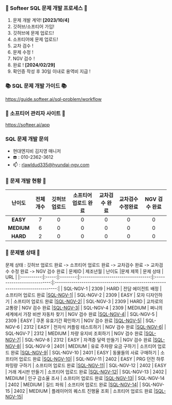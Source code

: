 ### 💚 Softeer SQL 문제 개발 프로세스 💚
1. 문제 개발 계약!   **[2023/10/4]**
2. 깃허브/소프티어 가입!
3. 깃허브에 문제 업로드!
4. 소프티어에 문제 업로드!
5. 교차 검수 !
6. 문제 수정 !
7. NGV 검수 !
8. 완료 !  **[2024/02/29]**
9. 확인증 작성 후 30일 이내로 용역비 지급 ! 

### 📚 SQL 문제 개발 가이드 📚
https://guide.softeer.ai/sql-problem/workflow

### 🌼 소프티어 관리자 사이트 🌼
https://softeer.ai/app
  
### SQL 문제 개발 문의 
- 현대엔지비 김지영 매니저 
- ☎️ : 010-2362-3612
- 📫 : rlawldud335@hyundai-ngv.com

### 📍 문제 개발 현황 📍
| 난이도  | 전체 개수 | 깃허브 업로드 | 소프티어 업로드 완료  | 교차검수 완료 | 교차검수 수정완료 | NGV 검수 완료 |
|:------------:|:-----:|:------------:|:---------------:|:------------:|:------------:|:-------------:|
| **EASY**    |   7    |      0       |       0       |      0       |       0        |       0        |
| **MEDIUM**  |   6    |     0         |       0       |      0       |       0        |       0        |
| **HARD**    |    2   |      0        |       0        |      0       |       0       |       0        |

### 📌 문제별 상태 📌
문제 상태 : 깃허브 업로드 완료 -> 소프티어 업로드 완료 -> 교차검수 완료 -> 교차검수 수정 완료 -> NGV 검수 완료
| 문제ID  | 제조년월 | 난이도 |문제 제목 | 문제 상태 | URL | 
|:----------:|:-----:|:--------:|:----------------------------------:|:---------------------------:|:-------------------------------------------------------------------------------:|
| SQL-NGV-1 | 2309 | HARD      |   전담 에이전트 배정  |     소프티어 업로드 완료     |[SQL-NGV-1](https://github.com/Softeer-Problems-NGV/SQL-NGV-1)|
| SQL-NGV-2 | 2309  |  EASY    |   모자 디자인하기               |     소프티어 업로드 완료     |[SQL-NGV-2](https://github.com/Softeer-Problems-NGV/SQL-NGV-2)|
| SQL-NGV-3 |  2309 |  HARD  |   교차로의 교통량                    |     NGV 검수 완료     |[SQL-NGV-3](https://github.com/Softeer-Problems-NGV/SQL-NGV-3)|
| SQL-NGV-4 | 2309  |  MEDIUM  |   쩌니의 세계에서 가장 비싼 자동차 찾기                   |    NGV 검수 완료     |[SQL-NGV-4](https://github.com/Softeer-Problems-NGV/SQL-NGV-4)|
| SQL-NGV-5 | 2309  |  EASY  |  쿠폰 유효기간 확인하기                 |     NGV 검수 완료     |[SQL-NGV-5](https://github.com/Softeer-Problems-NGV/SQL-NGV-5)|
| SQL-NGV-6 | 2312  |  EASY  |  전자식 커플링 테스트하기                         |     NGV 검수 완료     |[SQL-NGV-6](https://github.com/Softeer-Problems-NGV/SQL-NGV-6)|
| SQL-NGV-7 | 2312  |  MEDIUM    |  차량 유지비 조회하기                     |     NGV 검수 완료     |[SQL-NGV-7](https://github.com/Softeer-Problems-NGV/SQL-NGV-7)|
| SQL-NGV-8 | 2312  |  EASY    |   자격증 달력 만들기                       |   NGV 검수 완료     |[SQL-NGV-8](https://github.com/Softeer-Problems-NGV/SQL-NGV-8)|
| SQL-NGV-9 | 2401  |  MEDIUM    |   유료 주차량 요금 구하기                       |    소프티어 업로드 완료     |[SQL-NGV-9](https://github.com/Softeer-Problems-NGV/SQL-NGV-9)|
| SQL-NGV-10 | 2401  |  EASY    |  동물들의 사료 구매하기                        |    소프티어 업로드 완료     |[SQL-NGV-10](https://github.com/Softeer-Problems-NGV/SQL-NGV-10)|
| SQL-NGV-11 | 2402  |  EASY    |  PRG 던전 하루 파밍량 구하기                        |    소프티어 업로드 완료     |[SQL-NGV-11](https://github.com/Softeer-Problems-NGV/SQL-NGV-11)|
| SQL-NGV-12 | 2402  |  EASY    |  거래 게시판 만들기                        |    소프티어 업로드 완료     |[SQL-NGV-12](https://github.com/Softeer-Problems-NGV/SQL-NGV-12)|
| SQL-NGV-13 | 2402  |  MEDIUM    |  인구 감소율 조사                        |    소프티어 업로드 완료     |[SQL-NGV-13](https://github.com/Softeer-Problems-NGV/SQL-NGV-13)|
| SQL-NGV-14 | 2402  |  MEDIUM    | 길드 파워                        |    소프티어 업로드 완료     |[SQL-NGV-14](https://github.com/Softeer-Problems-NGV/SQL-NGV-14)|
| SQL-NGV-15 | 2402  |  MEDIUM    |  플레이어의 퀘스트 진행율 조회                        |    소프티어 업로드 완료     |[SQL-NGV-15](https://github.com/Softeer-Problems-NGV/SQL-NGV-15)|

